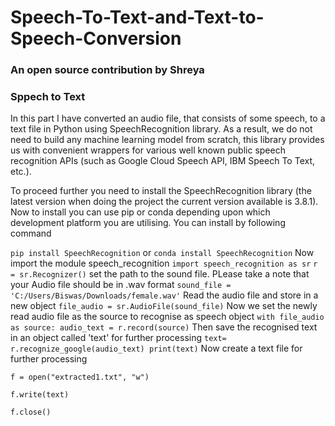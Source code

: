 # Speech-To-Text-and-Text-to-Speech-Conversion
### An open source contribution by Shreya ###
### Sppech to Text ###

In this part I have converted an audio file, that consists of some speech, to a text file in Python using SpeechRecognition library. As a result, we do not need to build any machine learning model from scratch, this library provides us with convenient wrappers for various well known public speech recognition APIs (such as Google Cloud Speech API, IBM Speech To Text, etc.).

To proceed further you need to install the SpeechRecognition library (the latest version when doing the project the current version available is 3.8.1). Now to install you can use pip or conda depending upon which development platform you are utilising. You can install by following command

`pip install SpeechRecognition`
or
`conda install SpeechRecognition`
Now import the module speech_recognition
`import speech_recognition as sr`
`r = sr.Recognizer()`
set the path to the sound file. PLease take a note that your Audio file should be in .wav format
`sound_file = 'C:/Users/Biswas/Downloads/female.wav'`
Read the audio file and store in a new object
`file_audio = sr.AudioFile(sound_file)`
Now we set the newly read audio file as the source to recognise as speech object
`with file_audio as source:
     audio_text = r.record(source)`
Then save the recognised text in an object called 'text' for further processing
`text= r.recognize_google(audio_text)
print(text)`
 Now create a text file for further processing

`f = open("extracted1.txt", "w")`

`f.write(text)`

`f.close()`
